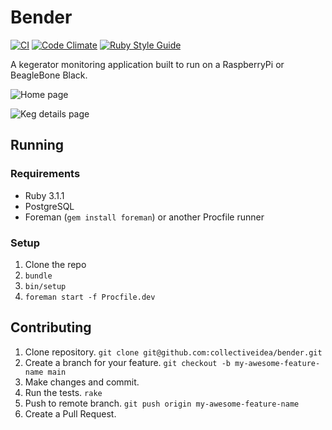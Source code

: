 # Bender

[![CI](https://github.com/collectiveidea/bender/actions/workflows/ci.yml/badge.svg)](https://github.com/collectiveidea/bender/actions/workflows/ci.yml)
[![Code Climate](https://codeclimate.com/github/collectiveidea/bender.png)](https://codeclimate.com/github/collectiveidea/bender)
[![Ruby Style Guide](https://img.shields.io/badge/code_style-standard-brightgreen.svg)](https://github.com/testdouble/standard)

A kegerator monitoring application built to run on a RaspberryPi or BeagleBone Black.

![Home page](http://i.imgur.com/wBebZEB.png)

![Keg details page](http://i.imgur.com/oMi5kKF.png)

## Running

### Requirements

* Ruby 3.1.1
* PostgreSQL
* Foreman (`gem install foreman`) or another Procfile runner

### Setup

1. Clone the repo
2. `bundle`
3. `bin/setup`
6. `foreman start -f Procfile.dev`

## Contributing

1. Clone repository. `git clone git@github.com:collectiveidea/bender.git`
2. Create a branch for your feature. `git checkout -b my-awesome-feature-name main`
3. Make changes and commit.
4. Run the tests. `rake`
5. Push to remote branch. `git push origin my-awesome-feature-name`
6. Create a Pull Request.